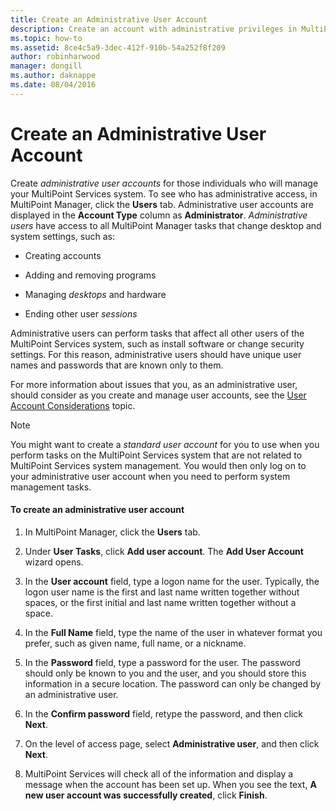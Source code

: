 ```yaml
---
title: Create an Administrative User Account
description: Create an account with administrative privileges in MultiPoint Services
ms.topic: how-to
ms.assetid: 8ce4c5a9-3dec-412f-910b-54a252f8f209
author: robinharwood
manager: dongill
ms.author: daknappe
ms.date: 08/04/2016
---
```

# Create an Administrative User Account
Create *administrative user accounts* for those individuals who will manage your MultiPoint Services system. To see who has administrative access, in MultiPoint Manager, click the **Users** tab. Administrative user accounts are displayed in the **Account Type** column as **Administrator**. *Administrative users* have access to all MultiPoint Manager tasks that change desktop and system settings, such as:

-   Creating accounts

-   Adding and removing programs

-   Managing *desktops* and hardware

-   Ending other user *sessions*

Administrative users can perform tasks that affect all other users of the MultiPoint Services system, such as install software or change security settings. For this reason, administrative users should have unique user names and passwords that are known only to them.

For more information about issues that you, as an administrative user, should consider as you create and manage user accounts, see the [User Account Considerations](User-Account-Considerations.md) topic.

> [!NOTE]
> You might want to create a *standard user account* for you to use when you perform tasks on the MultiPoint Services system that are not related to MultiPoint Services system management. You would then only log on to your administrative user account when you need to perform system management tasks.

#### To create an administrative user account

1.  In MultiPoint Manager, click the **Users** tab.

2.  Under **User Tasks**, click **Add user account**. The **Add User Account** wizard opens.

3.  In the **User account** field, type a logon name for the user. Typically, the logon user name is the first and last name written together without spaces, or the first initial and last name written together without a space.

4.  In the **Full Name** field, type the name of the user in whatever format you prefer, such as given name, full name, or a nickname.

5.  In the **Password** field, type a password for the user. The password should only be known to you and the user, and you should store this information in a secure location. The password can only be changed by an administrative user.

6.  In the **Confirm password** field, retype the password, and then click **Next**.

7.  On the level of access page, select **Administrative user**, and then click **Next**.

8.  MultiPoint Services will check all of the information and display a message when the account has been set up. When you see the text, **A new user account was successfully created**, click **Finish**.
